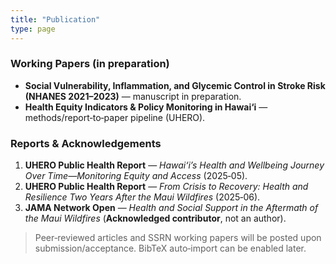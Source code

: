 ```yaml
---
title: "Publication"
type: page
---
```


### Working Papers (in preparation)
- **Social Vulnerability, Inflammation, and Glycemic Control in Stroke Risk (NHANES 2021–2023)** — manuscript in preparation.
- **Health Equity Indicators & Policy Monitoring in Hawai‘i** — methods/report‑to‑paper pipeline (UHERO).

### Reports & Acknowledgements
1. **UHERO Public Health Report** — *Hawai‘i’s Health and Wellbeing Journey Over Time—Monitoring Equity and Access* (2025‑05).
2. **UHERO Public Health Report** — *From Crisis to Recovery: Health and Resilience Two Years After the Maui Wildfires* (2025‑06).
3. **JAMA Network Open** — *Health and Social Support in the Aftermath of the Maui Wildfires* (**Acknowledged contributor**, not an author).

> Peer‑reviewed articles and SSRN working papers will be posted upon submission/acceptance. BibTeX auto‑import can be enabled later.
